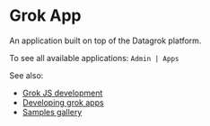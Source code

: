 <!-- TITLE: Grok App -->
<!-- SUBTITLE: -->

# Grok App

An application built on top of the Datagrok platform.

To see all available applications: `Admin | Apps`

See also:
* [Grok JS development](../dev/dev.md)
* [Developing grok apps](../dev/dev.md#applications)
* [Samples gallery](https://public.datagrok.ai/js)